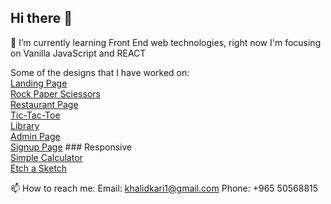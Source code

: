 ## Hi there 👋

🌱 I’m currently learning Front End web technologies, right now I'm focusing on Vanilla JavaScript and REACT

Some of the designs that I have worked on: <br/>
[Landing Page](https://khaledk8.github.io/landing-page/) <br/>
[Rock Paper Sciessors](https://khaledk8.github.io/rock-paper/) <br/>
[Restaurant Page](https://khaledk8.github.io/restaurant-page/) <br/>
[Tic-Tac-Toe](https://khaledk8.github.io/tic-tac-toe/) <br/>
[Library](https://khaledk8.github.io/library/) <br/>
[Admin Page](https://khaledk8.github.io/admin-page/) <br/>
[Signup Page](https://khaledk8.github.io/signup-form/) ### Responsive <br/>
[Simple Calculator](https://khaledk8.github.io/simple-calculator/) <br/>
[Etch a Sketch](https://khaledk8.github.io/etch-a-sketch/) <br/>




📫 How to reach me:
Email: khalidkari1@gmail.com
Phone: +965 50568815
<!--
**khaledk8/khaledk8** is a ✨ _special_ ✨ repository because its `README.md` (this file) appears on your GitHub profile.
[GitHub Pages](https://pages.github.com/)
Here are some ideas to get you started:

- 🔭 I’m currently working on ...
- 🌱 I’m currently learning ...
- 👯 I’m looking to collaborate on ...
- 🤔 I’m looking for help with ...
- 💬 Ask me about ...
- 📫 How to reach me: ...
- 😄 Pronouns: ...
- ⚡ Fun fact: ...
-->
